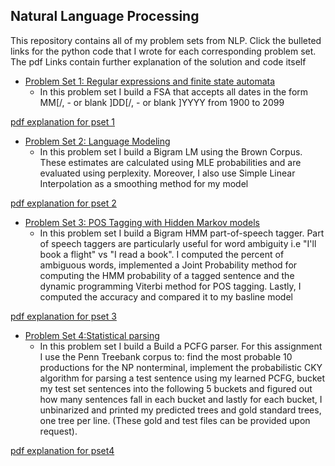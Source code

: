 ## Natural Language Processing 
This repository contains all of my problem sets from NLP. Click the bulleted links for the python code that I wrote for each corresponding problem set. The pdf Links contain further explanation of the solution and code itself 

* [Problem Set 1: Regular expressions and finite state automata](https://github.com/mmoya01/Natural-Language-Processing/blob/master/pset1/pset1_code.py)
  * In this problem set I build a FSA that accepts all dates in the form MM[/, - or blank ]DD[/, - or blank ]YYYY from 1900 to 2099
 
 [pdf explanation for pset 1](https://github.com/mmoya01/Natural-Language-Processing/blob/master/pset1/WriteUpSolution.pdf)
* [Problem Set 2: Language Modeling](https://github.com/mmoya01/Natural-Language-Processing/blob/master/pset2/pset2_code.py)
  * In this problem set I build a Bigram LM using the Brown Corpus. These estimates are calculated using MLE probabilities and are evaluated using perplexity. Moreover, I also use Simple Linear Interpolation as a smoothing method for my model
 
 [pdf explanation for pset 2](https://github.com/mmoya01/Natural-Language-Processing/blob/master/pset2/WriteUpSolution.pdf)
* [Problem Set 3: POS Tagging with Hidden Markov models](https://github.com/mmoya01/Natural-Language-Processing/blob/master/pset3/pset3_code.py)
  * In this problem set I build a Bigram HMM part-of-speech tagger. Part of speech taggers are particularly useful for word ambiguity i.e "I'll book a flight" vs "I read a book". I computed the percent of ambiguous words, implemented a Joint Probability method for computing the HMM
probability of a tagged sentence and the dynamic programming Viterbi method for POS tagging. Lastly, I computed the accuracy and compared it to my basline model

[pdf explanation for pset 3](https://github.com/mmoya01/Natural-Language-Processing/blob/master/pset3/WriteUpSolution.pdf)
* [Problem Set 4:Statistical parsing](https://github.com/mmoya01/Natural-Language-Processing/blob/master/pset4/pset4_code.py)
  * In this problem set I build a Build a PCFG parser. For this assignment I use the Penn Treebank corpus to: find the most probable 10 productions for the NP nonterminal, implement the probabilistic CKY algorithm for parsing a test sentence using
my learned PCFG, bucket my test set sentences into the following 5 buckets and figured out how many sentences fall in each bucket and lastly for each bucket, I unbinarized and printed my predicted trees and gold standard
trees, one tree per line. (These gold and test files can be provided upon request).

[pdf explanation for pset4](https://github.com/mmoya01/Natural-Language-Processing/blob/master/pset4/WriteUpSolution.pdf)
